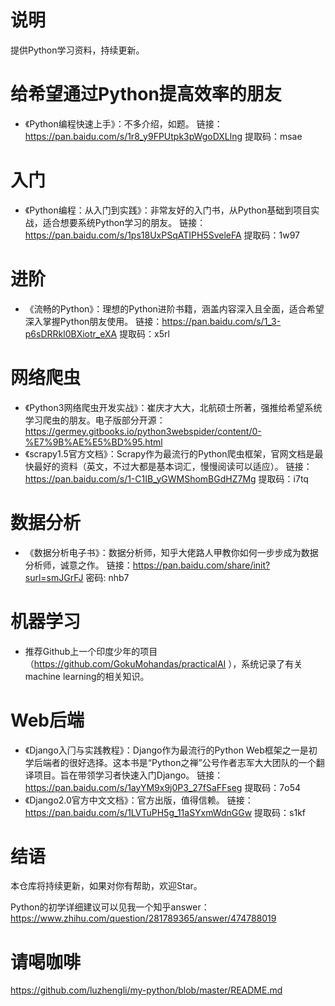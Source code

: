 # 说明
提供Python学习资料，持续更新。

# 给希望通过Python提高效率的朋友
* 《Python编程快速上手》：不多介绍，如题。
链接：https://pan.baidu.com/s/1r8_y9FPUtpk3pWgoDXLlng 
提取码：msae 

# 入门
* 《Python编程：从入门到实践》：非常友好的入门书，从Python基础到项目实战，适合想要系统Python学习的朋友。
链接：https://pan.baidu.com/s/1ps18UxPSqATIPH5SveleFA 
提取码：1w97 

# 进阶
* 《流畅的Python》：理想的Python进阶书籍，涵盖内容深入且全面，适合希望深入掌握Python朋友使用。
链接：https://pan.baidu.com/s/1_3-p6sDRRkl0BXiotr_eXA 
提取码：x5rl 

# 网络爬虫
* 《Python3网络爬虫开发实战》：崔庆才大大，北航硕士所著，强推给希望系统学习爬虫的朋友。电子版部分开源：https://germey.gitbooks.io/python3webspider/content/0-%E7%9B%AE%E5%BD%95.html
* 《scrapy1.5官方文档》：Scrapy作为最流行的Python爬虫框架，官网文档是最快最好的资料（英文，不过大都是基本词汇，慢慢阅读可以适应）。
链接：https://pan.baidu.com/s/1-C1IB_yGWMShomBGdHZ7Mg 
提取码：i7tq 

# 数据分析
* 《数据分析电子书》：数据分析师，知乎大佬路人甲教你如何一步步成为数据分析师，诚意之作。
链接：https://pan.baidu.com/share/init?surl=smJGrFJ
密码: nhb7


# 机器学习
* 推荐Github上一个印度少年的项目（https://github.com/GokuMohandas/practicalAI ），系统记录了有关machine learning的相关知识。

# Web后端
* 《Django⼊⻔与实践教程》：Django作为最流行的Python Web框架之一是初学后端者的很好选择。这本书是“Python之禅”公号作者志军大大团队的一个翻译项目。旨在带领学习者快速入门Django。
链接：https://pan.baidu.com/s/1ayYM9x9j0P3_27fSaFFseg 
提取码：7o54 
* 《Django2.0官方中文文档》：官方出版，值得信赖。
链接：https://pan.baidu.com/s/1LVTuPH5g_11aSYxmWdnGGw 
提取码：s1kf 

# 结语
本仓库将持续更新，如果对你有帮助，欢迎Star。

Python的初学详细建议可以见我一个知乎answer：https://www.zhihu.com/question/281789365/answer/474788019 

# 请喝咖啡
https://github.com/luzhengli/my-python/blob/master/README.md

